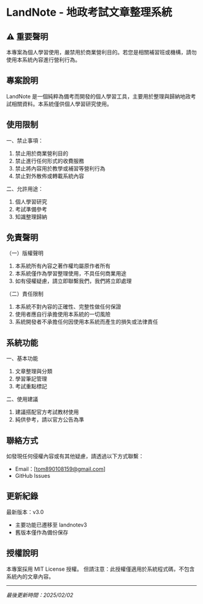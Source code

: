 # LandNote - 地政考試文章整理系統

## ⚠️ 重要聲明

本專案為個人學習使用，嚴禁用於商業營利目的。若您是相關補習班或機構，請勿使用本系統內容進行營利行為。

## 專案說明

LandNote 是一個純粹為備考而開發的個人學習工具，主要用於整理與歸納地政考試相關資料。本系統僅供個人學習研究使用。

## 使用限制

一、禁止事項：

1. 禁止用於商業營利目的
2. 禁止進行任何形式的收費服務
3. 禁止將內容用於教學或補習等營利行為
4. 禁止對外散佈或轉載系統內容

二、允許用途：

1. 個人學習研究
2. 考試準備參考
3. 知識整理歸納

## 免責聲明

（一）版權聲明

1. 本系統所有內容之著作權均屬原作者所有
2. 本系統僅作為學習整理使用，不具任何商業用途
3. 如有侵權疑慮，請立即聯繫我們，我們將立即處理

（二）責任限制

1. 本系統不對內容的正確性、完整性做任何保證
2. 使用者應自行承擔使用本系統的一切風險
3. 系統開發者不承擔任何因使用本系統而產生的損失或法律責任

## 系統功能

一、基本功能

1. 文章整理與分類
2. 學習筆記管理
3. 考試重點標記

二、使用建議

1. 建議搭配官方考試教材使用
2. 純供參考，請以官方公告為準

## 聯絡方式

如發現任何侵權內容或有其他疑慮，請透過以下方式聯繫：

- Email：[tom890108159@gmail.com]
- GitHub Issues

## 更新紀錄

最新版本：v3.0

- 主要功能已遷移至 landnotev3
- 舊版本僅作為備份保存

## 授權說明

本專案採用 MIT License 授權。
但請注意：此授權僅適用於系統程式碼，不包含系統內的文章內容。

---

*最後更新時間：2025/02/02*
